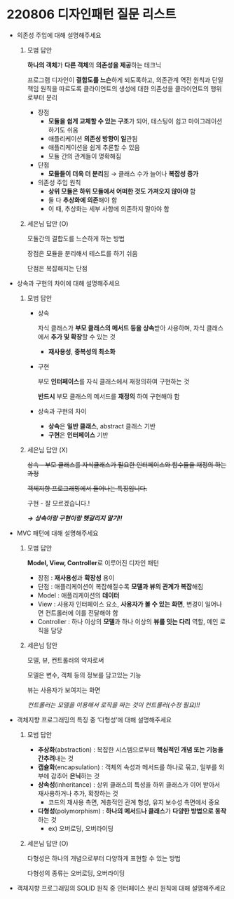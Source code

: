 # 220806 디자인패턴 질문 리스트

- 의존성 주입에 대해 설명해주세요
    1. 모범 답안 
        
        **하나의 객체**가 **다른 객체**의 **의존성을 제공**하는 테크닉
        
        프로그램 디자인이 **결합도를 느슨**하게 되도록하고, 의존관계 역전 원칙과 단일 책임 원칙을 따르도록 클라이언트의 생성에 대한 의존성을 클라이언트의 행위로부터 분리
        
        - 장점
            - **모듈을 쉽게 교체할 수 있는 구조**가 되어, 테스팅이 쉽고 마이그레이션 하기도 쉬움
            - 애플리케이션 **의존성 방향이 일**관됨
            - 애플리케이션을 쉽게 추론할 수 있음
            - 모듈 간의 관계들이 명확해짐
        - 단점
            - **모듈들이 더욱 더 분리**됨 → 클래스 수가 늘어나 **복잡성 증가**
        - 의존성 주입 원칙
            - **상위 모듈은 하위 모듈에서 어떠한 것도 가져오지 않아야** 함
            - 둘 다 **추상화에 의존**해야 함
            - 이 때, 추상화는 세부 사항에 의존하지 말아야 함
    2. 세은님 답안 (O)
        
        모듈간의 결합도를 느슨하게 하는 방법
        
        장점은 모듈을 분리해서 테스트를 하기 쉬움
        
        단점은 복잡해지는 단점
        

- 상속과 구현의 차이에 대해 설명해주세요
    1. 모범 답안 
        - 상속
            
            자식 클래스가 **부모 클래스의 메서드 등을 상속**받아 사용하며, 자식 클래스에서 **추가 및 확장**할 수 있는 것
            
            - **재사용성**, **중복성의 최소화**
        - 구현
            
            부모 **인터페이스**를 자식 클래스에서 재정의하여 구현하는 것
            
            **반드시** 부모 클래스의 메서드를 **재정의** 하여 구현해야 함
            
        - 상속과 구현의 차이
            - **상속**은 **일반 클래스**, abstract 클래스 기반
            - **구현**은 **인터페이스** 기반
    2. 세은님 답안 (X)
        
        ~~상속 - 부모 클래스를 자식클래스가 필요한 인터페이스와 함수들을 재정의 하는 과정~~
        
        ~~객체지향 프로그래밍에서 들어나는 특징입니다.~~ 
        
        구현 - 잘 모르겠습니다.!
        
        ***→ 상속이랑 구현이랑 헷갈리지 말기!!***
        
    
- MVC 패턴에 대해 설명해주세요
    1. 모범 답안 
        
        **Model, View, Controller**로 이루어진 디자인 패턴
        
        - 장점 : **재사용성**과 **확장성** 용이
        - 단점 : 애플리케이션이 복잡해질수록 **모델과 뷰의 관계가 복잡**해짐
        - Model : 애플리케이션의 **데이터**
        - View : 사용자 인터페이스 요소, **사용자가 볼 수 있는 화면**, 변경이 일어나면 컨트롤러에 이를 전달해야 함
        - Controller : 하나 이상의 **모델**과 하나 이상의 **뷰를 잇는 다리** 역할, 메인 로직을 담당
    2. 세은님 답안 
        
        모델, 뷰, 컨트롤러의 약자로써
        
        모델은 변수, 객체 등의 정보를 담고있는 기능
        
        뷰는 사용자가 보여지는 화면
        
        *컨트롤러는 모델을 이용해서 로직을 짜는 것이 컨트롤러(수정 필요)!!*
        
    
- 객체지향 프로그래밍의 특징 중 ‘다형성’에 대해 설명해주세요
    1. 모범 답안 
        - **추상화**(abstraction) : 복잡한 시스템으로부터 **핵심적인 개념 또는 기능을 간추려**내는 것
        - **캡슐화**(encapsulation) : 객체의 속성과 메서드를 하나로 묶고, 일부를 외부에 감추어 **은닉**하는 것
        - **상속성**(inheritance) : 상위 클래스의 특성을 하위 클래스가 이어 받아서 재사용하거나 추가, 확장하는 것
            - 코드의 재사용 측면, 계층적인 관계 형성, 유지 보수성 측면에서 중요
        - **다형성**(polymorphism) : **하나의 메서드나 클래스**가 **다양한 방법으로 동작**하는 것
            - ex) 오버로딩, 오버라이딩
    2. 세은님 답안 (O)
        
        다형성은 하나의 개념으로부터 다양하게 표현할 수 있는 방법
        
        다형성의 종류는 오버로딩, 오버라이딩
        
    
- 객체지향 프로그래밍의 SOLID 원칙 중 인터페이스 분리 원칙에 대해 설명해주세요